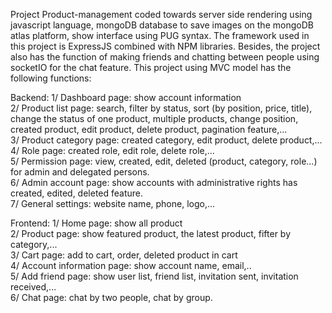 Project Product-management coded towards server side rendering using javascript language, mongoDB database to save images on the mongoDB atlas platform, show interface using PUG syntax. The framework used in this project is ExpressJS combined with NPM libraries. Besides, the project also has the function of making friends and chatting between people using socketIO for the chat feature. This project using MVC model has the following functions:

  Backend:
      1/ Dashboard page: show account information <br />
      2/ Product list page: search, filter by status, sort (by position, price, title), change the status of one product, multiple products, change position, created product, edit product, delete product, pagination feature,... <br />
      3/ Product category page: created category, edit product, delete product,... <br />
      4/ Role page: created role, edit role, delete role,... <br />
      5/ Permission page: view, created, edit, deleted (product, category, role...) for admin and delegated persons. <br />
      6/ Admin account page: show accounts with administrative rights has created, edited, deleted feature. <br />
      7/ General settings: website name, phone, logo,... <br />
      
  Frontend:
    1/ Home page: show all product <br />
    2/ Product page: show featured product, the latest product, fifter by category,...<br />
    3/ Cart page: add to cart, order, deleted product in cart <br />
    4/ Account information page: show account name, email,.. <br />
    5/ Add friend page: show user list, friend list, invitation sent, invitation received,... <br />
    6/ Chat page: chat by two people, chat by group.
